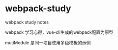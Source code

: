 # webpack-study
webpack study notes

webpack 学习心得，vue-cli生成的webpack配置为原型


mutiModule 是同一项目使用多级模板的示例
